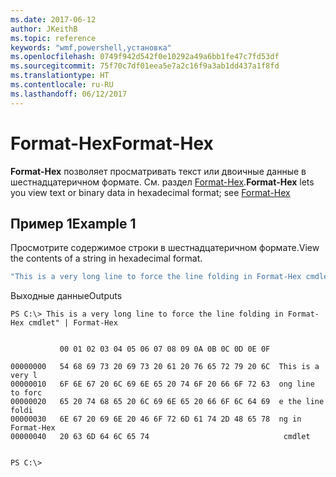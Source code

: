 ```yaml
---
ms.date: 2017-06-12
author: JKeithB
ms.topic: reference
keywords: "wmf,powershell,установка"
ms.openlocfilehash: 0749f942d542f0e10292a49a6bb1fe47c7fd53df
ms.sourcegitcommit: 75f70c7df01eea5e7a2c16f9a3ab1dd437a1f8fd
ms.translationtype: HT
ms.contentlocale: ru-RU
ms.lasthandoff: 06/12/2017
---
```

# <a name="format-hex"></a><span data-ttu-id="87cce-102">Format-Hex</span><span class="sxs-lookup"><span data-stu-id="87cce-102">Format-Hex</span></span>
<span data-ttu-id="87cce-103">**Format-Hex** позволяет просматривать текст или двоичные данные в шестнадцатеричном формате. См. раздел [Format-Hex](https://msdn.microsoft.com/en-us/powershell/reference/5.1/microsoft.powershell.utility/format-hex).</span><span class="sxs-lookup"><span data-stu-id="87cce-103">**Format-Hex** lets you view text or binary data in hexadecimal format; see [Format-Hex](https://msdn.microsoft.com/en-us/powershell/reference/5.1/microsoft.powershell.utility/format-hex)</span></span>

## <a name="example-1"></a><span data-ttu-id="87cce-104">Пример 1</span><span class="sxs-lookup"><span data-stu-id="87cce-104">Example 1</span></span>
<span data-ttu-id="87cce-105">Просмотрите содержимое строки в шестнадцатеричном формате.</span><span class="sxs-lookup"><span data-stu-id="87cce-105">View the contents of a string in hexadecimal format.</span></span>

```PowerShell
"This is a very long line to force the line folding in Format-Hex cmdlet" | Format-Hex
```

<span data-ttu-id="87cce-106">Выходные данные</span><span class="sxs-lookup"><span data-stu-id="87cce-106">Outputs</span></span>
```
PS C:\> This is a very long line to force the line folding in Format-Hex cmdlet" | Format-Hex


           00 01 02 03 04 05 06 07 08 09 0A 0B 0C 0D 0E 0F

00000000   54 68 69 73 20 69 73 20 61 20 76 65 72 79 20 6C  This is a very l
00000010   6F 6E 67 20 6C 69 6E 65 20 74 6F 20 66 6F 72 63  ong line to forc
00000020   65 20 74 68 65 20 6C 69 6E 65 20 66 6F 6C 64 69  e the line foldi
00000030   6E 67 20 69 6E 20 46 6F 72 6D 61 74 2D 48 65 78  ng in Format-Hex
00000040   20 63 6D 64 6C 65 74                              cmdlet         


PS C:\>
```

